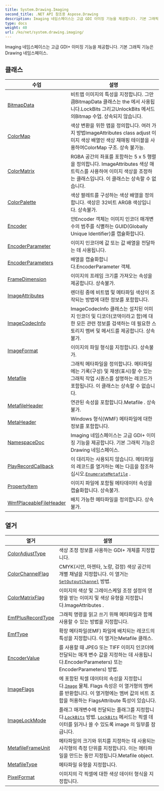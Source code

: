 ```yaml
---
title: System.Drawing.Imaging
second_title: .NET API 참조용 Aspose.Drawing
description: Imaging 네임스페이스는 고급 GDI 이미징 기능을 제공합니다. 기본 그래픽 기능은Drawing 네임스페이스.
type: docs
weight: 40
url: /ko/net/system.drawing.imaging/
---
```

Imaging 네임스페이스는 고급 GDI+ 이미징 기능을 제공합니다. 기본 그래픽 기능은Drawing 네임스페이스.

## 클래스

| 수업 | 설명 |
| --- | --- |
| [BitmapData](./bitmapdata/) | 비트맵 이미지의 특성을 지정합니다. 그만큼BitmapData 클래스는 the 에서 사용됩니다.LockBits 그리고UnlockBits 메서드의Bitmap 수업. 상속되지 않습니다. |
| [ColorMap](./colormap/) | 색상 변환을 위한 맵을 정의합니다. 여러 가지 방법ImageAttributes class adjust 이미지 색상 배열인 색상 재매핑 테이블을 사용하여ColorMap 구조. 상속 불가능. |
| [ColorMatrix](./colormatrix/) | RGBA 공간의 좌표를 포함하는 5 x 5 행렬을 정의합니다. ImageAttributes 색상 매트릭스를 사용하여 이미지 색상을 조정하는 클래스입니다. 이 클래스는 상속할 수 없습니다. |
| [ColorPalette](./colorpalette/) | 색상 팔레트를 구성하는 색상 배열을 정의합니다. 색상은 32비트 ARGB 색상입니다. 상속불가. |
| [Encoder](./encoder/) | 안Encoder 객체는 이미지 인코더 매개변수의 범주를 식별하는 GUID(Globally Unique Identifier)를 캡슐화합니다. |
| [EncoderParameter](./encoderparameter/) | 이미지 인코더에 값 또는 값 배열을 전달하는 데 사용됩니다. |
| [EncoderParameters](./encoderparameters/) | 배열을 캡슐화합니다.EncoderParameter 객체. |
| [FrameDimension](./framedimension/) | 이미지의 프레임 크기를 가져오는 속성을 제공합니다. 상속불가. |
| [ImageAttributes](./imageattributes/) | 렌더링 중에 비트맵 및 메타파일 색상이 조작되는 방법에 대한 정보를 포함합니다. |
| [ImageCodecInfo](./imagecodecinfo/) | ImageCodecInfo 클래스는 설치된 이미지 인코더 및 디코더(코덱이라고 함)에 대한 모든 관련 정보를 검색하는 데 필요한 스토리지 멤버 및 메서드를 제공합니다. 상속불가. |
| [ImageFormat](./imageformat/) | 이미지의 파일 형식을 지정합니다. 상속불가. |
| [Metafile](./metafile/) | 그래픽 메타파일을 정의합니다. 메타파일에는 기록(구성) 및 재생(표시)할 수 있는 그래픽 작업 시퀀스를 설명하는 레코드가 포함됩니다. 이 클래스는 상속할 수 없습니다. |
| [MetafileHeader](./metafileheader/) | 연관된 속성을 포함합니다.Metafile . 상속불가. |
| [MetaHeader](./metaheader/) | Windows 형식(WMF) 메타파일에 대한 정보를 포함합니다. |
| [NamespaceDoc](./namespacedoc/) | Imaging 네임스페이스는 고급 GDI+ 이미징 기능을 제공합니다. 기본 그래픽 기능은Drawing 네임스페이스. |
| [PlayRecordCallback](./playrecordcallback/) | 이 대리자는 사용되지 않습니다. 메타파일의 레코드를 열거하는 예는 다음을 참조하십시오.[`EnumerateMetafile`](../system.drawing/graphics/enumeratemetafile/) . |
| [PropertyItem](./propertyitem/) | 이미지 파일에 포함될 메타데이터 속성을 캡슐화합니다. 상속불가. |
| [WmfPlaceableFileHeader](./wmfplaceablefileheader/) | 배치 가능한 메타파일을 정의합니다. 상속불가. |
## 열거

| 열거 | 설명 |
| --- | --- |
| [ColorAdjustType](./coloradjusttype/) | 색상 조정 정보를 사용하는 GDI+ 개체를 지정합니다. |
| [ColorChannelFlag](./colorchannelflag/) | CMYK(시안, 마젠타, 노랑, 검정) 색상 공간의 개별 채널을 지정합니다. 이 열거는[`SetOutputChannel`](../system.drawing.imaging/imageattributes/setoutputchannel/) 방법. |
| [ColorMatrixFlag](./colormatrixflag/) | 이미지의 색상 및 그레이스케일 조정 설정의 영향을 받는 이미지 및 색상 유형을 지정합니다.ImageAttributes . |
| [EmfPlusRecordType](./emfplusrecordtype/) | 그래픽 명령을 읽고 쓰기 위해 메타파일과 함께 사용할 수 있는 방법을 지정합니다. |
| [EmfType](./emftype/) | 확장 메타파일(EMF) 파일에 배치되는 레코드의 특성을 지정합니다. 이 열거는Metafile 클래스. |
| [EncoderValue](./encodervalue/) | 를 사용할 때 JPEG 또는 TIFF 이미지 인코더에 전달되는 매개 변수 값을 지정하는 데 사용됩니다.EncoderParameters) 또는EncoderParameters) 방법. |
| [ImageFlags](./imageflags/) | 에 포함된 픽셀 데이터의 속성을 지정합니다.[`Image`](../system.drawing/image/) 물체. Flags 속성은 이 열거형의 멤버를 반환합니다. 이 열거형에는 멤버 값의 비트 조합을 허용하는 FlagsAttribute 특성이 있습니다. |
| [ImageLockMode](./imagelockmode/) | 플래그 매개변수에 전달되는 플래그를 지정합니다.[`LockBits`](../system.drawing/bitmap/lockbits/) 방법. [`LockBits`](../system.drawing/bitmap/lockbits/) 메서드는 픽셀 데이터를 읽거나 쓸 수 있도록 image 의 일부를 잠급니다. |
| [MetafileFrameUnit](./metafileframeunit/) | 메타파일의 크기와 위치를 지정하는 데 사용되는 사각형의 측정 단위를 지정합니다. 이는 메타파일을 만드는 동안 지정됩니다.Metafile object. |
| [MetafileType](./metafiletype/) | 메타파일 유형을 지정합니다. |
| [PixelFormat](./pixelformat/) | 이미지의 각 픽셀에 대한 색상 데이터 형식을 지정합니다. |


